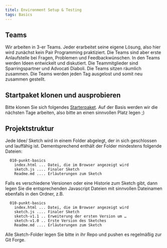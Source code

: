 ```yaml
---
titel: Environment Setup & Testing
tags: Basics
---
```


## Teams
Wir arbeiten in 3-er Teams. Jeder erarbeitet seine eigene Lösung, also hier wird zunächst kein Pair Programming praktiziert. Die Teams sind aber erste Anlaufstelle bei Fragen, Problemen und Feedbackwünschen. In den Teams werden Ideen entwickelt und diskutiert. Die Teammitglieder sind Sparringspartner und Advocati Diaboli. Die Teams sitzen räumlich zusammen. Die Teams werden jeden Tag ausgelost und somit neu zusammen gestellt.

## Startpaket klonen und ausprobieren
Bitte klonen Sie sich folgendes [Starterpaket](https://git.coco.study/staff/df01/startercode). Auf der Basis werden wir die nächsten Tage arbeiten, also bitte an einen sinnvollen Platz legen ;)

## Projektstruktur
Jede Idee/ Sketch wird in einem Folder abgelegt, der in sich geschlossen und lauffähig ist. Dementsprechend enthält der Folder mindestens folgende Dateien:

```
  010-punkt-basics
    index.html ... Datei, die im Browser angezeigt wird
    sketch.js .... Finaler Sketch
    Readme.md .... Erläuterungen zum Sketch
```

Falls es verschiedene Versionen oder eine Historie zum Sketch gibt, dann legen Sie die entsprechenden Javascript Dateien mit sinnvollen Dateinamen ebenfalls in den Ordner, z.B.

```
  010-punkt-basics
    index.html ... Datei, die im Browser angezeigt wird
    sketch.js .... Finaler Sketch
    sketch-v1.1 .. Erweiterung der ersten Version um …
    sketch-v1.0 .. Erste Version des Sketches
    Readme.md .... Erläuterungen zum Sketch
```

Alle Sketch-Folder legen Sie bitte in ihr Repo und pushen es regelmäßig zur Git Forge.
